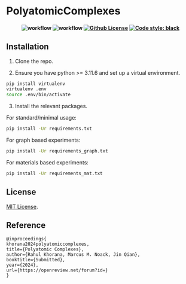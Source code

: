 # PolyatomicComplexes

<h4 align="center">
  
![workflow](https://github.com/rahulkhorana/PolyatomicComplexes/actions/workflows/build.yml/badge.svg)
![workflow](https://github.com/rahulkhorana/PolyatomicComplexes/actions/workflows/ci.yml/badge.svg)
[![Github License](https://img.shields.io/badge/License-MIT%202.0-blue.svg)](https://opensource.org/licenses/MIT)
[![Code style: black](https://img.shields.io/badge/code%20style-black-000000.svg)](https://github.com/psf/black)

</h4>

## Installation

1. Clone the repo.

2. Ensure you have python >= 3.11.6 and set up a virtual environment.
```sh
pip install virtualenv
virtualenv .env
source .env/bin/activate
```

3. Install the relevant packages.

For standard/minimal usage:
```sh
pip install -Ur requirements.txt
```

For graph based experiments:
```sh
pip install -Ur requirements_graph.txt
```

For materials based experiments:
```sh
pip install -Ur requirements_mat.txt
```

## License

[MIT License](https://github.com/rahulkhorana/PolyatomicComplexes/blob/master/LICENSE).

## Reference

```
@inproceedings{
khorana2024polyatomiccomplexes,
title={Polyatomic Complexes},
author={Rahul Khorana, Marcus M. Noack, Jin Qian},
booktitle={Submitted},
year={2024},
url={https://openreview.net/forum?id=}
}

```
